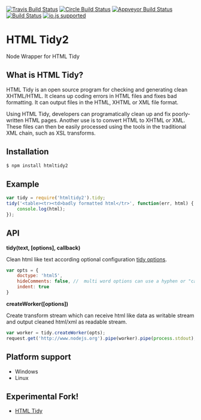 [![Travis Build Status](http://img.shields.io/travis/ayhankuru/htmltidy2.svg?style=flat-square)](https://travis-ci.org/ayhankuru/htmltidy2) [![Circle Build Status](https://img.shields.io/circleci/project/ayhankuru/htmltidy2.svg?style=flat-square)](https://circleci.com/gh/ayhankuru/htmltidy2) [![Appveyor Build Status](https://img.shields.io/appveyor/ci/ayhankuru/htmltidy2.svg?style=flat-square)](https://ci.appveyor.com/project/ayhankuru/htmltidy2) [![Build Status](https://img.shields.io/david/ayhankuru/htmltidy2.svg?style=flat-square)](https://david-dm.org/ayhankuru/htmltidy2) [![io.js supported](https://img.shields.io/badge/io.js-supported-green.svg?style=flat-square)](https://iojs.org)





HTML Tidy2
=========

Node Wrapper for HTML Tidy

What is HTML Tidy?
-----------------
HTML Tidy is an open source program for checking and generating clean XHTML/HTML.
It cleans up coding errors in HTML files and fixes bad formatting.
It can output files in the HTML, XHTML or XML file format.

Using HTML Tidy, developers can programatically clean up and fix poorly-written HTML pages.
Another use is to convert HTML to XHTML or XML.
These files can then be easily processed using the tools in the traditional XML chain,
such as XSL transforms.

Installation
------------
```sh
$ npm install htmltidy2
```

Example
-------

```javascript
var tidy = require('htmltidy2').tidy;
tidy('<table><tr><td>badly formatted html</tr>', function(err, html) {
    console.log(html);
});
```

API
---
__tidy(text, [options], callback)__

Clean html like text according optional configuration [tidy options](http://w3c.github.com/tidy-html5/quickref.html).

```javascript
var opts = {
    doctype: 'html5',
    hideComments: false, //  multi word options can use a hyphen or "camel case"
    indent: true
}
```
__createWorker([options])__

Create transform stream which can receive html like data as writable stream and output cleaned html/xml as readable stream.

```javascript
var worker = tidy.createWorker(opts);
request.get('http://www.nodejs.org').pipe(worker).pipe(process.stdout);
```

Platform support
----------------
* Windows
* Linux


Experimental Fork!
-------
* [HTML Tidy](https://github.com/vavere/htmltidy) 



